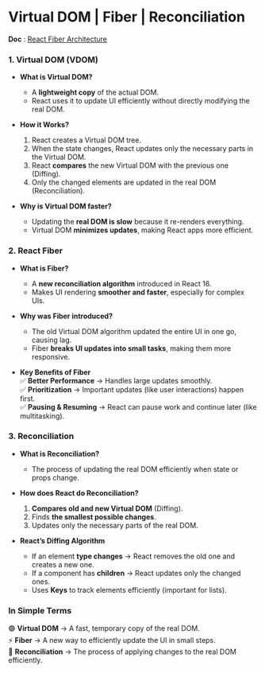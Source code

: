 # Virtual DOM | Fiber | Reconciliation

**Doc** : [React Fiber Architecture](https://github.com/acdlite/react-fiber-architecture)

### **1. Virtual DOM (VDOM)**  
- **What is Virtual DOM?**  
  - A **lightweight copy** of the actual DOM.  
  - React uses it to update UI efficiently without directly modifying the real DOM.  

- **How it Works?**  
  1. React creates a Virtual DOM tree.  
  2. When the state changes, React updates only the necessary parts in the Virtual DOM.  
  3. React **compares** the new Virtual DOM with the previous one (Diffing).  
  4. Only the changed elements are updated in the real DOM (Reconciliation).  

- **Why is Virtual DOM faster?**  
  - Updating the **real DOM is slow** because it re-renders everything.  
  - Virtual DOM **minimizes updates**, making React apps more efficient.  


### **2. React Fiber**  
- **What is Fiber?**  
  - A **new reconciliation algorithm** introduced in React 16.  
  - Makes UI rendering **smoother and faster**, especially for complex UIs.  

- **Why was Fiber introduced?**  
  - The old Virtual DOM algorithm updated the entire UI in one go, causing lag.  
  - Fiber **breaks UI updates into small tasks**, making them more responsive.  

- **Key Benefits of Fiber**  
  ✅ **Better Performance** → Handles large updates smoothly.  
  ✅ **Prioritization** → Important updates (like user interactions) happen first.  
  ✅ **Pausing & Resuming** → React can pause work and continue later (like multitasking).  


### **3. Reconciliation**  
- **What is Reconciliation?**  
  - The process of updating the real DOM efficiently when state or props change.  

- **How does React do Reconciliation?**  
  1. **Compares old and new Virtual DOM** (Diffing).  
  2. Finds **the smallest possible changes**.  
  3. Updates only the necessary parts of the real DOM.  

- **React’s Diffing Algorithm**  
  - If an element **type changes** → React removes the old one and creates a new one.  
  - If a component has **children** → React updates only the changed ones.  
  - Uses **Keys** to track elements efficiently (important for lists).  


### **In Simple Terms**  
🟢 **Virtual DOM** → A fast, temporary copy of the real DOM.  
⚡ **Fiber** → A new way to efficiently update the UI in small steps.  
🔄 **Reconciliation** → The process of applying changes to the real DOM efficiently.  
